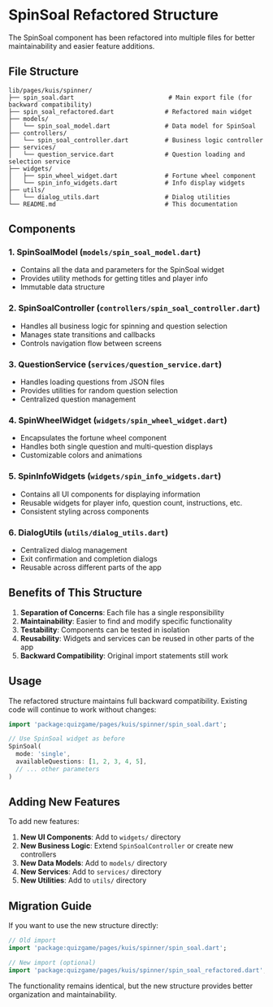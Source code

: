 # SpinSoal Refactored Structure

The SpinSoal component has been refactored into multiple files for better maintainability and easier feature additions.

## File Structure

```
lib/pages/kuis/spinner/
├── spin_soal.dart                          # Main export file (for backward compatibility)
├── spin_soal_refactored.dart              # Refactored main widget
├── models/
│   └── spin_soal_model.dart               # Data model for SpinSoal
├── controllers/
│   └── spin_soal_controller.dart          # Business logic controller
├── services/
│   └── question_service.dart              # Question loading and selection service
├── widgets/
│   ├── spin_wheel_widget.dart             # Fortune wheel component
│   └── spin_info_widgets.dart             # Info display widgets
├── utils/
│   └── dialog_utils.dart                  # Dialog utilities
└── README.md                              # This documentation
```

## Components

### 1. SpinSoalModel (`models/spin_soal_model.dart`)

- Contains all the data and parameters for the SpinSoal widget
- Provides utility methods for getting titles and player info
- Immutable data structure

### 2. SpinSoalController (`controllers/spin_soal_controller.dart`)

- Handles all business logic for spinning and question selection
- Manages state transitions and callbacks
- Controls navigation flow between screens

### 3. QuestionService (`services/question_service.dart`)

- Handles loading questions from JSON files
- Provides utilities for random question selection
- Centralized question management

### 4. SpinWheelWidget (`widgets/spin_wheel_widget.dart`)

- Encapsulates the fortune wheel component
- Handles both single question and multi-question displays
- Customizable colors and animations

### 5. SpinInfoWidgets (`widgets/spin_info_widgets.dart`)

- Contains all UI components for displaying information
- Reusable widgets for player info, question count, instructions, etc.
- Consistent styling across components

### 6. DialogUtils (`utils/dialog_utils.dart`)

- Centralized dialog management
- Exit confirmation and completion dialogs
- Reusable across different parts of the app

## Benefits of This Structure

1. **Separation of Concerns**: Each file has a single responsibility
2. **Maintainability**: Easier to find and modify specific functionality
3. **Testability**: Components can be tested in isolation
4. **Reusability**: Widgets and services can be reused in other parts of the app
5. **Backward Compatibility**: Original import statements still work

## Usage

The refactored structure maintains full backward compatibility. Existing code will continue to work without changes:

```dart
import 'package:quizgame/pages/kuis/spinner/spin_soal.dart';

// Use SpinSoal widget as before
SpinSoal(
  mode: 'single',
  availableQuestions: [1, 2, 3, 4, 5],
  // ... other parameters
)
```

## Adding New Features

To add new features:

1. **New UI Components**: Add to `widgets/` directory
2. **New Business Logic**: Extend `SpinSoalController` or create new controllers
3. **New Data Models**: Add to `models/` directory
4. **New Services**: Add to `services/` directory
5. **New Utilities**: Add to `utils/` directory

## Migration Guide

If you want to use the new structure directly:

```dart
// Old import
import 'package:quizgame/pages/kuis/spinner/spin_soal.dart';

// New import (optional)
import 'package:quizgame/pages/kuis/spinner/spin_soal_refactored.dart';
```

The functionality remains identical, but the new structure provides better organization and maintainability.
